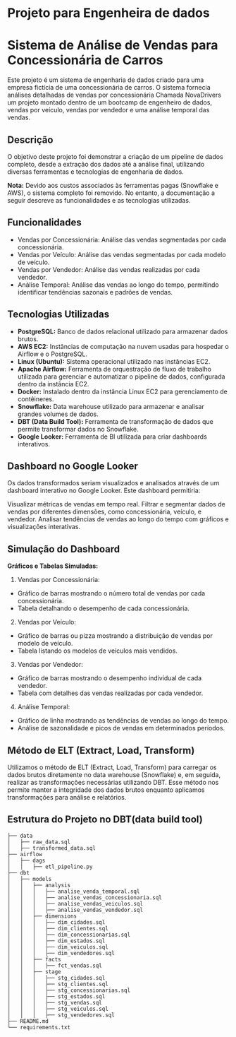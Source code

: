 ﻿# Projeto para Engenheira de dados

# Sistema de Análise de Vendas para Concessionária de Carros

Este projeto é um sistema de engenharia de dados criado para uma empresa fictícia de uma concessionária de carros. O sistema fornecia análises detalhadas de vendas por concessionária Chamada NovaDrivers um projeto montado dentro de um bootcamp de engenheiro de dados, vendas por veículo, vendas por vendedor e uma análise temporal das vendas.



  
## Descrição

O objetivo deste projeto foi demonstrar a criação de um pipeline de dados completo, desde a extração dos dados até a análise final, utilizando diversas ferramentas e tecnologias de engenharia de dados.

**Nota:** Devido aos custos associados às ferramentas pagas (Snowflake e AWS), o sistema completo foi removido. No entanto, a documentação a seguir descreve as funcionalidades e as tecnologias utilizadas.

## Funcionalidades
- Vendas por Concessionária: Análise das vendas segmentadas por cada concessionária.
- Vendas por Veículo: Análise das vendas segmentadas por cada modelo de veículo.
- Vendas por Vendedor: Análise das vendas realizadas por cada vendedor.
- Análise Temporal: Análise das vendas ao longo do tempo, permitindo identificar tendências sazonais e padrões de vendas.

## Tecnologias Utilizadas

- **PostgreSQL:** Banco de dados relacional utilizado para armazenar dados brutos.
- **AWS EC2:** Instâncias de computação na nuvem usadas para hospedar o Airflow e o PostgreSQL.
- **Linux (Ubuntu):** Sistema operacional utilizado nas instâncias EC2.
- **Apache Airflow:** Ferramenta de orquestração de fluxo de trabalho utilizada para gerenciar e automatizar o pipeline de dados, configurada dentro da instância EC2.
- **Docker:** Instalado dentro da instância Linux EC2 para gerenciamento de contêineres.
- **Snowflake:** Data warehouse utilizado para armazenar e analisar grandes volumes de dados.
- **DBT (Data Build Tool):** Ferramenta de transformação de dados que permite transformar dados no Snowflake.
- **Google Looker:** Ferramenta de BI utilizada para criar dashboards interativos.

## Dashboard no Google Looker
Os dados transformados seriam visualizados e analisados através de um dashboard interativo no Google Looker. Este dashboard permitiria:

 Visualizar métricas de vendas em tempo real.
 Filtrar e segmentar dados de vendas por diferentes dimensões, como concessionária, veículo, e vendedor.
 Analisar tendências de vendas ao longo do tempo com gráficos e visualizações interativas.

 ## Simulação do Dashboard

<strong>Gráficos e Tabelas Simuladas:</strong>

1. Vendas por Concessionária:
- Gráfico de barras mostrando o número total de vendas por cada concessionária.
- Tabela detalhando o desempenho de cada concessionária.

2. Vendas por Veículo:
- Gráfico de barras ou pizza mostrando a distribuição de vendas por modelo de veículo.
- Tabela listando os modelos de veículos mais vendidos.

3. Vendas por Vendedor:
- Gráfico de barras mostrando o desempenho individual de cada vendedor.
- Tabela com detalhes das vendas realizadas por cada vendedor.
  
4. Análise Temporal:
- Gráfico de linha mostrando as tendências de vendas ao longo do tempo.
- Análise de sazonalidade e picos de vendas em determinados períodos.

## Método de ELT (Extract, Load, Transform)


Utilizamos o método de ELT (Extract, Load, Transform) para carregar os dados brutos diretamente no data warehouse (Snowflake) e, em seguida, realizar as transformações necessárias utilizando DBT. Esse método nos permite manter a integridade dos dados brutos enquanto aplicamos transformações para análise e relatórios.

## Estrutura do Projeto no DBT(data build tool)

```plaintext
├── data
│   ├── raw_data.sql
│   ├── transformed_data.sql
├── airflow
│   ├── dags
│   │   ├── etl_pipeline.py
├── dbt
│   ├── models
│   │   ├── analysis
│   │   │   ├── analise_venda_temporal.sql
│   │   │   ├── analise_vendas_concessionaria.sql
│   │   │   ├── analise_vendas_veiculos.sql
│   │   │   ├── analise_vendas_vendedor.sql
│   │   ├── dimensions
│   │   │   ├── dim_cidades.sql
│   │   │   ├── dim_clientes.sql
│   │   │   ├── dim_concessionarias.sql
│   │   │   ├── dim_estados.sql
│   │   │   ├── dim_veiculos.sql
│   │   │   ├── dim_vendedores.sql
│   │   ├── facts
│   │   │   ├── fct_vendas.sql
│   │   ├── stage
│   │   │   ├── stg_cidades.sql
│   │   │   ├── stg_clientes.sql
│   │   │   ├── stg_concessionarias.sql
│   │   │   ├── stg_estados.sql
│   │   │   ├── stg_vendas.sql
│   │   │   ├── stg_veiculos.sql
│   │   │   ├── stg_vendedores.sql
├── README.md
└── requirements.txt
